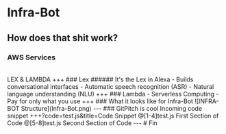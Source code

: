 # Infra-Bot
How does that shit work?
---
### AWS Services
<br>
LEX & LAMBDA
+++
### Lex
###### It's the Lex in Alexa
- Builds conversational interfaces
- Automatic speech recognition (ASR)
- Natural language understanding (NLU)
+++
### Lambda
- Serverless Computing
- Pay for only what you use
+++
### What it looks like for Infra-Bot
![INFRA-BOT Structure](Infra-Bot.png)
---
### GitPitch is cool
Incoming code snippet
+++?code=test.js&title=Code Snippet
@[1-4]test.js First Section of Code
@[5-8]test.js Second Section of Code
---
# Fin
